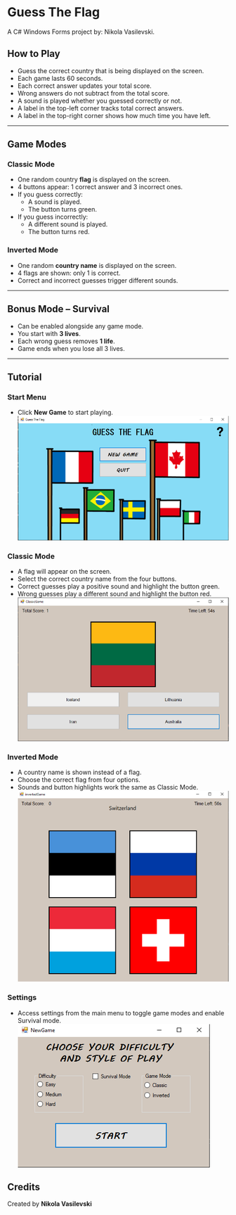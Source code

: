 # Guess The Flag


A C# Windows Forms project by: Nikola Vasilevski.

## How to Play

- Guess the correct country that is being displayed on the screen.
- Each game lasts 60 seconds.
- Each correct answer updates your total score.
- Wrong answers do not subtract from the total score.
- A sound is played whether you guessed correctly or not.
- A label in the top-left corner tracks total correct answers.
- A label in the top-right corner shows how much time you have left.

---

## Game Modes

### Classic Mode

- One random country **flag** is displayed on the screen.
- 4 buttons appear: 1 correct answer and 3 incorrect ones.
- If you guess correctly:
  - A sound is played.
  - The button turns green.
- If you guess incorrectly:
  - A different sound is played.
  - The button turns red.

### Inverted Mode

- One random **country name** is displayed on the screen.
- 4 flags are shown: only 1 is correct.
- Correct and incorrect guesses trigger different sounds.

---

## Bonus Mode – Survival

- Can be enabled alongside any game mode.
- You start with **3 lives**.
- Each wrong guess removes **1 life**.
- Game ends when you lose all 3 lives.

---

## Tutorial

### Start Menu

- Click **New Game** to start playing.  
  ![Main Menu](images/main-menu.PNG)

### Classic Mode

- A flag will appear on the screen.  
- Select the correct country name from the four buttons.  
- Correct guesses play a positive sound and highlight the button green.  
- Wrong guesses play a different sound and highlight the button red.  
  ![Classic Mode](images/classic-game.PNG)

### Inverted Mode

- A country name is shown instead of a flag.  
- Choose the correct flag from four options.  
- Sounds and button highlights work the same as Classic Mode.  
  ![Inverted Mode](images/inverted-game.PNG)

### Settings

- Access settings from the main menu to toggle game modes and enable Survival mode.  
  ![Settings](images/settings.PNG)


## Credits

Created by **Nikola Vasilevski**
